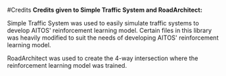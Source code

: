 #Credits
**Credits given to Simple Traffic System and RoadArchitect:**

Simple Traffic System was used to easily simulate traffic systems to develop AITOS' reinforcement learning model.
Certain files in this library was heavily modified to suit the needs of developing AITOS' reinforcement learning model. 

RoadArchitect was used to create the 4-way intersection where the reinforcement learning model was trained. 
